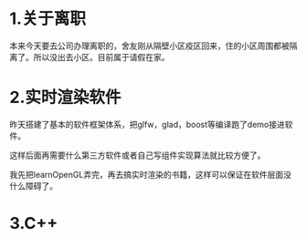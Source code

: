 # 1.关于离职
本来今天要去公司办理离职的，舍友刚从隔壁小区疫区回来，住的小区周围都被隔离了。所以没出去小区。目前属于请假在家。

# 2.实时渲染软件
昨天搭建了基本的软件框架体系，把glfw，glad，boost等编译跑了demo接进软件。

这样后面再需要什么第三方软件或者自己写组件实现算法就比较方便了。

我先把learnOpenGL弄完，再去搞实时渲染的书籍，这样可以保证在软件层面没什么障碍了。

# 3.C++
